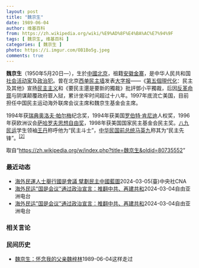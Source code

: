 ```yaml
---
layout: post
title: "魏京生"
date: 1989-06-04
author: 维基百科
from: https://zh.wikipedia.org/wiki/%E9%AD%8F%E4%BA%AC%E7%94%9F
tags: [ 魏京生, 维基百科 ]
categories: [ 魏京生 ]
photo: https://i.imgur.com/OB1Bo5g.jpeg
comments: true
---
```

<div class="mw-content-ltr mw-parser-output" lang="zh" dir="ltr">
<p><b>魏京生</b>（1950年5月20日<span class="useeditintro" title="Template:BLP editintro">—</span>），生於<a href="/wiki/%E4%B8%AD%E8%8F%AF%E4%BA%BA%E6%B0%91%E5%85%B1%E5%92%8C%E5%9C%8B" class="mw-redirect" title="中華人民共和國">中國</a><a href="/wiki/%E5%8C%97%E4%BA%AC" class="mw-redirect" title="北京">北京</a>，祖籍<a href="/wiki/%E5%AE%89%E5%BE%BD" class="mw-redirect" title="安徽">安徽</a><a href="/wiki/%E9%87%91%E5%AF%A8" class="mw-redirect" title="金寨">金寨</a>，是中华人民共和国<a href="/wiki/%E7%A4%BE%E6%9C%83%E6%B4%BB%E5%8B%95%E5%AE%B6" class="mw-redirect" title="社會活動家">社会活动家</a>及<a href="/wiki/%E6%94%BF%E6%B2%BB%E7%8A%AF" title="政治犯">政治犯</a>。曾在北京<a href="/wiki/%E8%A5%BF%E5%8D%95%E6%B0%91%E4%B8%BB%E5%A2%99" title="西单民主墙">西单民主墙</a>发表<a href="/wiki/%E5%A4%A7%E5%AD%97%E6%8A%A5" title="大字报">大字报</a>——《<a href="/wiki/%E7%AC%AC%E4%BA%94%E5%80%8B%E7%8F%BE%E4%BB%A3%E5%8C%96_(%E9%AD%8F%E4%BA%AC%E7%94%9F)" title="第五個現代化 (魏京生)">第五個現代化</a>：民主及其他》宣扬<a href="/wiki/%E6%B0%91%E4%B8%BB%E4%B8%BB%E7%BE%A9" class="mw-redirect" title="民主主義">民主主义</a>和《要民主還是要新的獨裁》批評鄧小平獨裁，后因<a href="/wiki/%E5%8F%8D%E9%9D%A9%E5%91%BD%E7%BD%AA" title="反革命罪">反革命罪</a>与阴谋颠覆政府罪入狱，累计坐牢时间超过十八年。1997年底流亡美国，目前担任中国民主运动海外联席会议主席和魏京生基金会主席。
</p><p>1994年获<a href="/wiki/%E7%91%9E%E5%85%B8" title="瑞典">瑞典</a><a href="/wiki/%E5%A5%A5%E6%B4%9B%E5%A4%AB%C2%B7%E5%B8%95%E5%B0%94%E6%A2%85" title="奥洛夫·帕尔梅">奥洛夫·帕尔梅</a>纪念奖，1994年获美国<a href="/wiki/%E7%BD%97%E4%BC%AF%E7%89%B9%C2%B7%E8%82%AF%E5%B0%BC%E8%BF%AA" class="mw-redirect" title="罗伯特·肯尼迪">罗伯特·肯尼迪</a>人权奖，1996年获欧洲议会<a href="/wiki/%E8%96%A9%E5%93%88%E7%BE%85%E5%A4%AB%E6%80%9D%E6%83%B3%E8%87%AA%E7%94%B1%E7%8D%8E" class="mw-redirect" title="薩哈羅夫思想自由獎">萨哈罗夫思想自由奖</a>，1998年获美国国家民主基金会民主奖。<a href="/wiki/%E5%85%AB%E4%B9%9D%E6%B0%91%E8%BF%90" class="mw-redirect" title="八九民运">八九民运</a>学生领袖<a href="/wiki/%E7%8E%8B%E4%B8%B9" title="王丹">王丹</a>称呼他为“民主斗士”，<a href="/wiki/%E4%B8%AD%E5%8D%8E%E6%B0%91%E5%9B%BD%E6%80%BB%E7%BB%9F" class="mw-redirect" title="中华民国总统">中华民国前总统</a><a href="/wiki/%E9%A9%AC%E8%8B%B1%E4%B9%9D" class="mw-redirect" title="马英九">马英九</a>称其为“民主先锋”。<sup id="cite_ref-3" class="reference"><a href="#cite_note-3">[2]</a></sup>
</p>
<meta property="mw:PageProp/toc">
</div><!--esi <esi:include src="/esitest-fa8a495983347898/content" /> --><noscript><img src="https://login.wikimedia.org/wiki/Special:CentralAutoLogin/start?type=1x1" alt="" width="1" height="1" style="border: none; position: absolute;"></noscript>
<div class="printfooter" data-nosnippet="">取自“<a dir="ltr" href="https://zh.wikipedia.org/w/index.php?title=魏京生&amp;oldid=80735552">https://zh.wikipedia.org/w/index.php?title=魏京生&amp;oldid=80735552</a>”</div><div id="recent-news"><h3>最近动态</h3><ul><li><a href="https://nodebe4.github.io/waimei/2024-03-05/%E6%B5%B7%E5%A4%96%E6%B0%91%E9%81%8B%E4%BA%BA%E5%A3%AB%E8%88%89%E8%A1%8C%E5%9C%8B%E6%98%AF%E6%9C%83%E8%AD%B0-%E6%93%98%E5%8A%83%E6%B0%91%E4%B8%BB%E4%B8%AD%E5%9C%8B%E8%97%8D%E5%9C%96" title="海外民運人士舉行國是會議 擘劃民主中國藍圖—— （中央社台北5日電）中國海外民運人士魏京生、王丹、王軍濤等人在華府召開國是會議，討論若中共垮台後的民主中國藍圖。根據會後發表的會議宣言，民主中國實...">海外民運人士舉行國是會議 擘劃民主中國藍圖</a><time>2024-03-05</time><a class="tag">(臺)中央社CNA</a></li>
<li><a href="https://nodebe4.github.io/waimei/2024-03-04/%E6%B5%B7%E5%A4%96%E6%B0%91%E8%BF%90-%E5%9B%BD%E6%98%AF%E4%BC%9A%E8%AE%AE-%E9%80%9A%E8%BF%87%E6%94%BF%E6%B2%BB%E5%AE%A3%E8%A8%80-%E6%8E%A8%E7%BF%BB%E4%B8%AD%E5%85%B1-%E5%86%8D%E5%BB%BA%E5%85%B1%E5%92%8C" title="海外民运”国是会议”通过政治宣言：推翻中共、再建共和—— 由资深海外民运人士魏京生（右）等人发起的第一届海外中国&quot;国是会议&quot;3月4日举行了新闻发布会 记者经纬摄影 首届中国海...">海外民运"国是会议"通过政治宣言：推翻中共、再建共和</a><time>2024-03-04</time><a class="tag">自由亚洲电台</a></li>
<li><a href="https://nodebe4.github.io/waimei/2024-03-04/%E6%B5%B7%E5%A4%96%E6%B0%91%E8%BF%90-%E5%9B%BD%E6%98%AF%E4%BC%9A%E8%AE%AE-%E9%80%9A%E8%BF%87%E6%94%BF%E6%B2%BB%E5%AE%A3%E8%A8%80-%E6%8E%A8%E7%BF%BB%E4%B8%AD%E5%85%B1-%E5%86%8D%E5%BB%BA%E5%85%B1%E5%92%8C" title="海外民运”国是会议”通过政治宣言：推翻中共、再建共和—— 由资深海外民运人士魏京生（右）等人发起的第一届海外中国&quot;国是会议&quot;3月4日举行了新闻发布会 记者经纬摄影 首届中国海...">海外民运"国是会议"通过政治宣言：推翻中共、再建共和</a><time>2024-03-04</time><a class="tag">自由亚洲电台</a></li>
</ul></div><div id="open-opinion"><h3>相关言论</h3><ul></ul></div><div id="mjls-record"><h3>民间历史</h3><ul><li><a href="https://nodebe4.github.io/mjlsh/1989-06-04/%E9%AD%8F%E4%BA%AC%E7%94%9F-%E6%80%80%E5%BF%B5%E6%88%91%E7%9A%84%E7%88%B6%E4%BA%B2%E9%AD%8F%E6%A2%93%E6%9E%97/" title="魏京生">魏京生：怀念我的父亲魏梓林</a><time>1989-06-04</time><a class="tag">这样走过</a></li>
</ul></div>